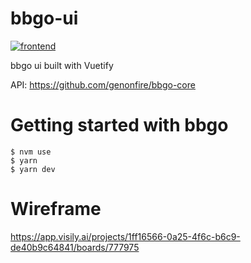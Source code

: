 # bbgo-ui

[![frontend](https://github.com/genonfire/bbgo-ui/actions/workflows/frontend.yml/badge.svg?branch=master)](https://github.com/genonfire/bbgo-ui/actions/workflows/frontend.yml)

bbgo ui built with Vuetify

API: https://github.com/genonfire/bbgo-core


# Getting started with bbgo
    $ nvm use
    $ yarn
    $ yarn dev


# Wireframe
https://app.visily.ai/projects/1ff16566-0a25-4f6c-b6c9-de40b9c64841/boards/777975
